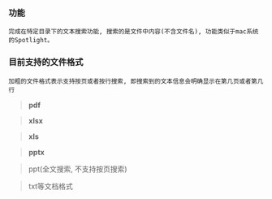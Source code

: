 ### 功能

    完成在特定目录下的文本搜索功能, 搜索的是文件中内容(不含文件名), 功能类似于mac系统的Spotlight。

### 目前支持的文件格式

    加粗的文件格式表示支持按页或者按行搜索, 即搜索到的文本信息会明确显示在第几页或者第几行

>   **pdf**

>   **xlsx**

>   **xls**

>   **pptx**

>   ppt(全文搜索, 不支持按页搜索)

>   txt等文档格式

